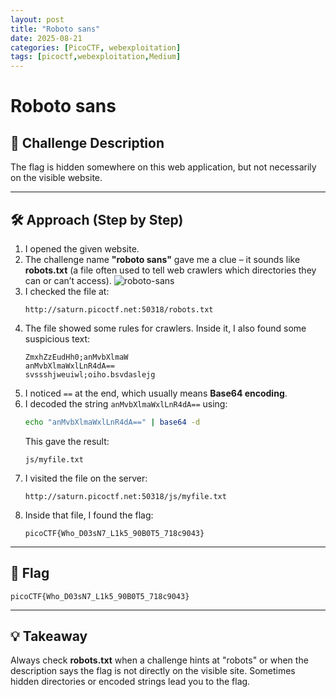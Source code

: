 ```yaml
---
layout: post
title: "Roboto sans"
date: 2025-08-21
categories: [PicoCTF, webexploitation]
tags: [picoctf,webexploitation,Medium]
---
```


# Roboto sans

## 🔎 Challenge Description
The flag is hidden somewhere on this web application, but not necessarily on the visible website.

---

## 🛠️ Approach (Step by Step)

1. I opened the given website.  
2. The challenge name **"roboto sans"** gave me a clue – it sounds like **robots.txt** (a file often used to tell web crawlers which directories they can or can’t access).
![roboto-sans](https://www.keycdn.com/img/support/robots.txt-file-lg.webp)  
3. I checked the file at:  
   ```
   http://saturn.picoctf.net:50318/robots.txt
   ```  
4. The file showed some rules for crawlers. Inside it, I also found some suspicious text:  
   ```
   ZmxhZzEudHh0;anMvbXlmaW
   anMvbXlmaWxlLnR4dA==
   svssshjweuiwl;oiho.bsvdaslejg
   ```  
5. I noticed `==` at the end, which usually means **Base64 encoding**.  
6. I decoded the string `anMvbXlmaWxlLnR4dA==` using:  
   ```bash
   echo "anMvbXlmaWxlLnR4dA==" | base64 -d
   ```  
   This gave the result:  
   ```
   js/myfile.txt
   ```  
7. I visited the file on the server:  
   ```
   http://saturn.picoctf.net:50318/js/myfile.txt
   ```  
8. Inside that file, I found the flag:  
   ```
   picoCTF{Who_D03sN7_L1k5_90B0T5_718c9043}
   ```

---

## 🏁 Flag
```
picoCTF{Who_D03sN7_L1k5_90B0T5_718c9043}
```

---

## 💡 Takeaway
Always check **robots.txt** when a challenge hints at "robots" or when the description says the flag is not directly on the visible site. Sometimes hidden directories or encoded strings lead you to the flag.